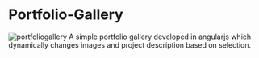 # Portfolio-Gallery

![portfoliogallery](https://cloud.githubusercontent.com/assets/10376431/16752885/0b526064-479a-11e6-845c-6f10ecc223f0.png)
A simple portfolio gallery developed in angularjs which dynamically changes images and project description based on selection.
